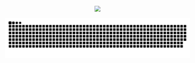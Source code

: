 <p align="center">
  <img src="https://skillicons.dev/icons?i=git,linux,python,django,postgresql,fastapi,C#" />
</p>





<div align="center">
  <a href="https://github.com/windvenx">
  <img src="https://github.com/bimashazaman/Github-snake-SVG/raw/master/snake.svg"
       alt="snake" /></a>
</div>
